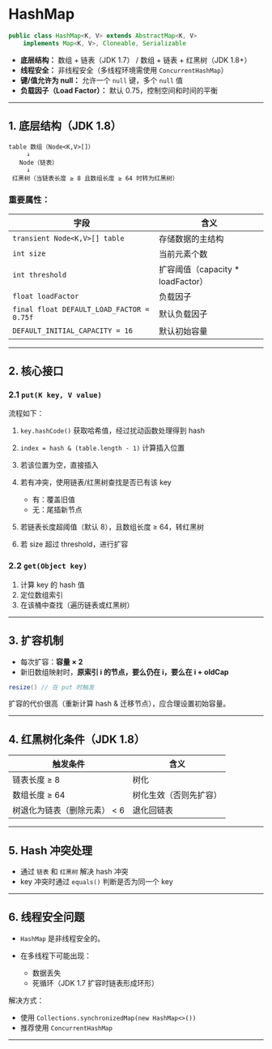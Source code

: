 # HashMap

```java
public class HashMap<K, V> extends AbstractMap<K, V>
    implements Map<K, V>, Cloneable, Serializable
```

* **底层结构：** 数组 + 链表（JDK 1.7） / 数组 + 链表 + 红黑树（JDK 1.8+）
* **线程安全：** 非线程安全（多线程环境需使用 `ConcurrentHashMap`）
* **键/值允许为 null：** 允许一个 `null` 键，多个 `null` 值
* **负载因子（Load Factor）：** 默认 0.75，控制空间和时间的平衡

---

## 1. 底层结构（JDK 1.8）

```text
table 数组（Node<K,V>[]）
     ↓
   Node（链表）
     ↓
 红黑树（当链表长度 ≥ 8 且数组长度 ≥ 64 时转为红黑树）
```

### 重要属性：

| 字段                                        | 含义                           |
| ----------------------------------------- | ---------------------------- |
| `transient Node<K,V>[] table`             | 存储数据的主结构                     |
| `int size`                                | 当前元素个数                       |
| `int threshold`                           | 扩容阈值（capacity \* loadFactor） |
| `float loadFactor`                        | 负载因子                         |
| `final float DEFAULT_LOAD_FACTOR = 0.75f` | 默认负载因子                       |
| `DEFAULT_INITIAL_CAPACITY = 16`           | 默认初始容量                       |

---

## 2. 核心接口

### 2.1 `put(K key, V value)`

流程如下：

1. `key.hashCode()` 获取哈希值，经过扰动函数处理得到 hash
2. `index = hash & (table.length - 1)` 计算插入位置
3. 若该位置为空，直接插入
4. 若有冲突，使用链表/红黑树查找是否已有该 key

   * 有：覆盖旧值
   * 无：尾插新节点
5. 若链表长度超阈值（默认 8），且数组长度 ≥ 64，转红黑树
6. 若 size 超过 threshold，进行扩容

### 2.2 `get(Object key)`

1. 计算 key 的 hash 值
2. 定位数组索引
3. 在该桶中查找（遍历链表或红黑树）

---

## 3. 扩容机制

* 每次扩容：**容量 × 2**
* 新旧数组映射时，**原索引 i 的节点，要么仍在 i，要么在 i + oldCap**

```java
resize() // 在 put 时触发
```

扩容的代价很高（重新计算 hash & 迁移节点），应合理设置初始容量。

---

## 4. 红黑树化条件（JDK 1.8）

| 触发条件             | 含义          |
| ---------------- | ----------- |
| 链表长度 ≥ 8         | 树化          |
| 数组长度 ≥ 64        | 树化生效（否则先扩容） |
| 树退化为链表（删除元素） < 6 | 退化回链表       |

---

## 5. Hash 冲突处理

* 通过 `链表` 和 `红黑树` 解决 hash 冲突
* key 冲突时通过 `equals()` 判断是否为同一个 key

---

## 6. 线程安全问题

* `HashMap` 是非线程安全的。
* 在多线程下可能出现：

  * 数据丢失
  * 死循环（JDK 1.7 扩容时链表形成环形）

解决方式：

* 使用 `Collections.synchronizedMap(new HashMap<>())`
* 推荐使用 `ConcurrentHashMap`

---